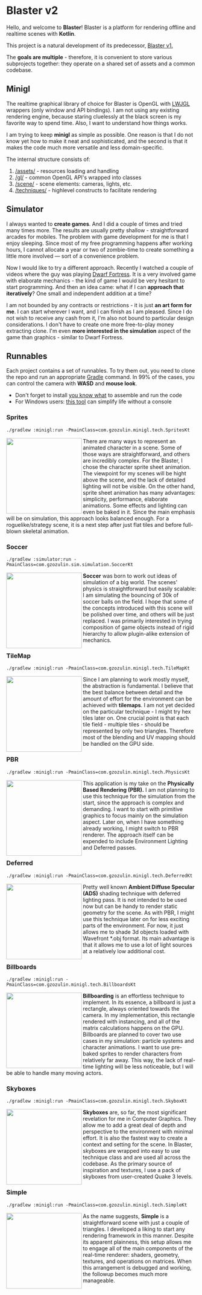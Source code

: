 
# Blaster v2
Hello, and welcome to **Blaster**!
Blaster is a platform for rendering offline and realtime scenes with **Kotlin**.

This project is a natural development of its predecessor, [Blaster v1.](https://github.com/gzozulin/blaster)

The **goals are multiple** - therefore, it is convenient to store various subprojects together: they operate on a shared set of assets and a common codebase.

## Minigl
The realtime graphical library of choice for Blaster is OpenGL with [LWJGL](https://www.lwjgl.org/) wrappers (only window and API bindings). I am not using any existing rendering engine, because staring cluelessly at the black screen is my favorite way to spend time. Also, I want to understand how things works.

I am trying to keep **minigl** as simple as possible. One reason is that I do not know yet how to make it neat and sophisticated, and the second is that it makes the code much more versatile and less domain-specific.

The internal structure consists of:
1. [/assets/](https://github.com/gzozulin/blasterV2/tree/master/minigl/src/main/kotlin/com/gzozulin/minigl/assets) - resources loading and handling
2. [/gl/](https://github.com/gzozulin/blasterV2/tree/master/minigl/src/main/kotlin/com/gzozulin/minigl/gl)	- common OpenGL API's wrapped into classes
3. [/scene/](https://github.com/gzozulin/blasterV2/tree/master/minigl/src/main/kotlin/com/gzozulin/minigl/scene) - scene elements: cameras, lights, etc.
4. [/techniques/](https://github.com/gzozulin/blasterV2/tree/master/minigl/src/main/kotlin/com/gzozulin/minigl/techniques) - highlevel constructs to facilitate rendering

## Simulator
I always wanted to **create games**. And I did a couple of times and tried many times more. The results are usually pretty shallow - straightforward arcades for mobiles. The problem with game development for me is that I enjoy sleeping. Since most of my free programming happens after working hours, I cannot allocate a year or two of zombie-time to create something a little more involved — sort of a convenience problem.

Now I would like to try a different approach. Recently I watched a couple of videos where the guy was playing [Dwarf Fortress](http://www.bay12games.com/dwarves/). It is a very involved game with elaborate mechanics - the kind of game I would be very hesitant to start programming. And then an idea came: what if I can **approach that iteratively**? One small and independent addition at a time?

I am not bounded by any contracts or restrictions  - it is just **an art form for me**. I can start wherever I want, and I can finish as I am pleased. Since I do not wish to receive any cash from it, I'm also not bound to particular design considerations. I don't have to create one more free-to-play money extracting clone. I'm even **more interested in the simulation** aspect of the game than graphics - similar to Dwarf Fortress.

## Runnables
Each project contains a set of runnables. To try them out, you need to clone the repo and run an appropriate [Gradle](https://docs.gradle.org/current/userguide/application_plugin.html) command. In 99% of the cases, you can control the camera with **WASD** and **mouse look**.

* Don't forget to install [you know what](https://www.oracle.com/ca-en/java/technologies/javase/javase-jdk8-downloads.html) to assemble and run the code
* For Windows users: [this tool](https://gitforwindows.org/) can simplify life without a console

### Sprites
```./gradlew :minigl:run -PmainClass=com.gzozulin.minigl.tech.SpritesKt```

<img align="left" width="200px" src="http://gzozulin.com/wp-content/uploads/2020/08/ufo.png" />
There are many ways to represent an animated character in a scene. Some of those ways are straightforward, and others are incredibly complex. For the Blaster, I chose the character sprite sheet animation. The viewpoint for my scenes will be hight above the scene, and the lack of detailed lighting will not be visible. On the other hand, sprite sheet animation has many advantages: simplicity, performance, elaborate animations. Some effects and lighting can even be baked in it. Since the main emphasis will be on simulation, this approach looks balanced enough. For a roguelike/strategy scene, it is a next step after just flat tiles and before full-blown skeletal animation. 


### Soccer
```./gradlew :simulator:run -PmainClass=com.gzozulin.sim.simulation.SoccerKt```

<img align="left" width="200px" src="http://gzozulin.com/wp-content/uploads/2020/07/balls.png" />
<b>Soccer</b> was born to work out ideas of simulation of a big world. The scenes' physics is straightforward but easily scalable: I am simulating the bouncing of 30k of soccer balls on the field. I hope that some of the concepts introduced with this scene will be polished over time, and others will be just replaced. I was primarily interested in trying <href src="https://www.gamasutra.com/view/feature/3355/postmortem_thief_the_dark_project.php?print=1">composition</href> of game objects instead of rigid hierarchy to allow plugin-alike extension of mechanics.

### TileMap
```./gradlew :minigl:run -PmainClass=com.gzozulin.minigl.tech.TileMapKt```

<img align="left" width="200px" src="http://gzozulin.com/wp-content/uploads/2020/07/tileeeees.png" />
Since I am planning to work mostly myself, the abstraction is fundamental. I believe that the best balance between detail and the amount of effort for the environment can be achieved with <b>tilemaps</b>. I am not yet decided on the particular technique - I might try <href src="https://www.gog.com/game/fallout_2">hex tiles</href> later on. One crucial point is that each tile field - multiple tiles - should be represented by only two triangles. Therefore most of the blending and UV mapping should be handled on the GPU side.

### PBR
```./gradlew :minigl:run -PmainClass=com.gzozulin.minigl.tech.PhysicsKt```

<img align="left" width="200px" src="http://gzozulin.com/wp-content/uploads/2020/07/mandalorian.png" />
This application is my take on the <b>Physically Based Rendering (PBR).</b> I am not planning to use this technique for the simulation from the start, since the approach is complex and demanding. I want to start with primitive graphics to focus mainly on the simulation aspect. Later on, when I have something already working, I might switch to PBR renderer. The approach itself can be expended to include Environment Lighting and Deferred passes.

### Deferred
```./gradlew :minigl:run -PmainClass=com.gzozulin.minigl.tech.DeferredKt```

<img align="left" width="200px" src="http://gzozulin.com/wp-content/uploads/2020/07/runhgold1.png" />
Pretty well known <b>Ambient Diffuse Specular (ADS)</b> shading technique with deferred lighting pass. It is not intended to be used now but can be handy to render static geometry for the scene. As with PBR, I might use this technique later on for less exciting parts of the environment. For now, it just allows me to shade 3d objects loaded with Wavefront *.obj format. Its main advantage is that it allows me to use a lot of light sources at a relatively low additional cost.


### Billboards
```./gradlew :minigl:run -PmainClass=com.gzozulin.minigl.tech.BillboardsKt```

<img align="left" width="200px" src="http://gzozulin.com/wp-content/uploads/2020/03/text.png" /> <b>Billboarding</b> is an effortless technique to implement. In its essence, a billboard is just a rectangle, always oriented towards the camera. In my implementation, this rectangle rendered with instancing, and all of the matrix calculations happens on the GPU. Billboards are planned to cover two use cases in my simulation: particle systems and character animations. I want to use pre-baked sprites to render characters from relatively far away. This way, the lack of real-time lighting will be less noticeable, but I will be able to handle many moving actors.

### Skyboxes
```./gradlew :minigl:run -PmainClass=com.gzozulin.minigl.tech.SkyboxKt```

<img align="left" width="200px" src="http://gzozulin.com/wp-content/uploads/2020/03/skybox.png" />
<b>Skyboxes</b> are, so far, the most significant revelation for me in Computer Graphics. They allow me to add a great deal of depth and perspective to the environment with minimal effort. It is also the fastest way to create a context and setting for the scene. In Blaster, skyboxes are wrapped into easy to use technique class and are used all across the codebase. As the primary source of inspiration and textures, I use a pack of skyboxes from user-created Quake 3 levels.

### Simple
```./gradlew :minigl:run -PmainClass=com.gzozulin.minigl.tech.SimpleKt```

<img align="left" width="200px" src="http://gzozulin.com/wp-content/uploads/2020/07/simple.png" />
As the name suggests, <b>Simple</b> is a straightforward scene with just a couple of triangles. I developed a liking to start any rendering framework in this manner. Despite its apparent plainness, this setup allows me to engage all of the main components of the real-time renderer: shaders, geometry, textures, and operations on matrices. When this arrangement is debugged and working, the followup becomes much more manageable.

